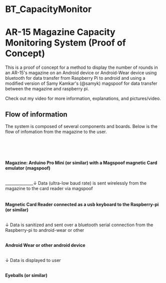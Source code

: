 # BT_CapacityMonitor

AR-15 Magazine Capacity Monitoring System (Proof of Concept)
==============

This is a proof of concept for a method to display the number of rounds in an AR-15's magazine on an Android device or Android-Wear device using bluetooth for data transfer from Raspberry Pi to android and using a modified version of Samy Kamkar's (@samyk) magspoof for data transfer between the magazine and raspberry pi.

Check out my video for more information, explanations, and pictures/video.


Flow of information
--------------
The system is composed of several components and boards.
Below is the flow of infomation from the magazine to the user.

<br><br><br><br>
**Magazine: Arduino Pro Mini (or similar) with a Magspoof magnetic Card emulator (magspoof)**
<br><br>

______________↓        Data (ultra-low baud rate) is sent wirelessly from the magazine to the card reader via magspoof
 <br>   <br>            
**Magnetic Card Reader connected as a usb keyboard to the Raspberry-pi (or similar)**
<br><br>

↓         Data is sanitized and sent over a bluetooth serial connection from the Raspberry-pi to android-wear or other
<br>    <br>            
                
**Android Wear or other android device**
<br><br>

↓         Data is displayed to user
<br> <br>
  
**Eyeballs (or similar)**

